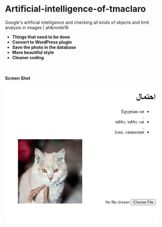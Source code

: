 # Artificial-intelligence-of-tmaclaro
Google's artificial intelligence and checking all kinds of objects and limit analysis in images |  ah&amp;mmbi18

<ul>
<li><b>Things that need to be done<b></li>
<li>Convert to WordPress plugin</li>
<li>Save the photo in the database</li>
<li>More beautiful style</li>
<li>Cleaner coding</li>
</ul>
<br />

#### Screen Shot
<img src="screenshot.png" alt="Artificial-intelligence-of-tmaclaro">
